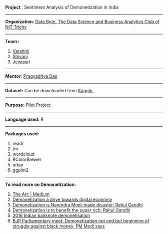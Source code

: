 **Project** : Sentiment Analysis of Demonetization in India

----------
**Organization**: [Data Byte, The Data Science and Business Analytics Club of NIT Trichy](https://github.com/DataByteNITT)

---------- 
**Team :** 
 1. [Varshini](https://github.com/varshinisriram)
 2. [Shivani](https://github.com/shivanichander)
 3. [Jeyassri](https://github.com/shreeju)

----------
**Mentor:**
[Pragyaditya Das](https://github.com/Jeet1994)
 
----------
**Dataset:** Can be downloaded from [Kaggle.](https://www.kaggle.com/arathee2/demonetization-in-india-twitter-data/downloads/demonetization-in-india-twitter-data.zip)

----------
**Purpose:** Pilot Project 

----------
**Language used:** R

----------
**Packages used:**
 1. readr
 2. tm
 3. wordcloud
 4. RColorBrewer
 5. qdap
 6. ggplot2
 
----------
**To read more on Demonetization:**
 1. [The Arc | Medium](https://thearcmag.com/indias-demonetization-explained-6092a70d964d#.fto7h6s2z)
 2. [Demonetization a drive towards digital economy](http://timesofindia.indiatimes.com/city/ahmedabad/demonetization-a-drive-towards-digital-economy/articleshow/57240322.cms)
 3. [Demonetization is Narendra Modi-made disaster: Rahul Gandhi](http://timesofindia.indiatimes.com/city/hubballi/demonetization-is-narendra-modi-made-disaster-rahul-gandhi/articleshow/56047863.cms)
 4. [Demonetization is to benefit the super rich: Rahul Gandhi](http://timesofindia.indiatimes.com/city/goa/Demonetization-is-to-benefit-the-super-rich-RaGa/articleshow/56028175.cms)
 5. [2016 Indian banknote demonetisation](https://en.wikipedia.org/wiki/2016_Indian_banknote_demonetisation)
 6. [BJP Parliamentary meet: Demonetization not end but beginning of struggle against black money, PM Modi says](http://timesofindia.indiatimes.com/india/BJP-Parliamentary-meet-Demonetization-not-end-but-beginning-of-struggle-against-black-money-PM-Modi-says/articleshow/55556995.cms)


